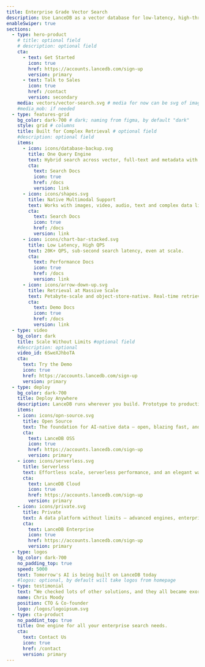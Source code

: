 ```yaml
---
title: Enterprise Grade Vector Search
description: Use LanceDB as a vector database for low-latency, high-throughput multimodal search across structured and unstructured data
enableSwiper: true
sections:
  - type: hero-product
    # title: optional field
    # description: optional field
    cta:
      - text: Get Started
        icon: true
        href: https://accounts.lancedb.com/sign-up
        version: primary
      - text: Talk to Sales
        icon: true
        href: /contact
        version: secondary
    media: vectors/vector-search.svg # media for now can be svg of image
    #media_mob: if needed
  - type: features-grid
    bg_color: dark-700 # dark; naming from figma, by default "dark"
    style: grid # columns 
    title: Built for Complex Retrieval # optional field
    #description: optional field
    items:
      - icon: icons/database-backup.svg
        title: One Query Engine
        text: Hybrid search across vector, full-text and metadata with extensive reranking support.
        cta: 
          text: Search Docs
          icon: true
          href: /docs
          version: link
      - icon: icons/shapes.svg
        title: Native Multimodal Support
        text: Works with images, video, audio, text and complex data like point clouds.
        cta: 
          text: Search Docs
          icon: true
          href: /docs
          version: link
      - icon: icons/chart-bar-stacked.svg
        title: Low Latency, High QPS
        text: 20K+ QPS, sub-second search latency, even at scale.
        cta: 
          text: Performance Docs
          icon: true
          href: /docs
          version: link
      - icon: icons/arrow-down-up.svg
        title: Retrieval at Massive Scale
        text: Petabyte-scale and object-store-native. Real-time retrieval for efficient chatbots and agentic systems.
        cta: 
          text: Demo Docs
          icon: true
          href: /docs
          version: link
  - type: video
    bg_color: dark
    title: Scale Without Limits #optional field
    #description: optional
    video_id: 6SweXJhboTA
    cta:
      text: Try the Demo
      icon: true
      href: https://accounts.lancedb.com/sign-up
      version: primary
  - type: deploy
    bg_color: dark-700
    title: Deploy Anywhere
    description: LanceDB runs wherever you build. Prototype to production in a few steps.
    items: 
    - icon: icons/opn-source.svg
      title: Open Source
      text: The foundation for AI-native data — open, blazing fast, and ready to build anywhere.
      cta:
        text: LanceDB OSS
        icon: true
        href: https://accounts.lancedb.com/sign-up
        version: primary
    - icon: icons/serverless.svg
      title: Serverless
      text: Effortless scale, serverless performance, and an elegant way to manage AI data.
      cta:
        text: LanceDB Cloud
        icon: true
        href: https://accounts.lancedb.com/sign-up
        version: primary
    - icon: icons/private.svg
      title: Private
      text: A data platform without limits — advanced engines, enterprise security, and world-class support.
      cta:
        text: LanceDB Enterprise
        icon: true
        href: https://accounts.lancedb.com/sign-up
        version: primary
  - type: logos
    bg_color: dark-700
    no_padding_top: true
    speed: 5000
    text: Tomorrow's AI is being built on LanceDB today
    #logos: optional, by default will take logos from homepage
  - type: testimonial
    text: “We checked lots of other solutions, and they all became exorbitantly expensive for datasets >100M embeddings. LanceDB was the only option that could store 1B embeddings with 100x lower cost and zero ops. That’s why we love LanceDB!”
    name: Chris Moody
    position: CTO & Co-founder
    logo: /logos/logoipsum.svg
  - type: cta-product
    no_paddint_top: true
    title: One engine for all your enterprise search needs.
    cta:
      text: Contact Us
      icon: true
      href: /contact
      version: primary
---
```

